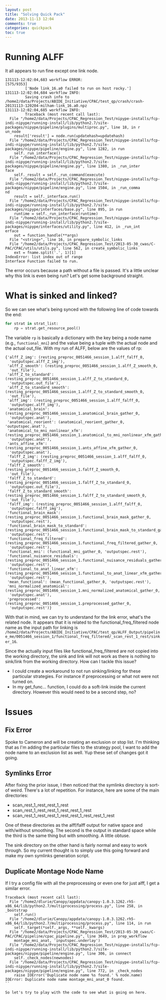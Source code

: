 ```yaml
---
layout: post
title: "Solving Quick Pack"
date: 2013-11-13 12:04
comments: true
categories: quickpack
toc: true
---
```


# Running ALFF

It all appears to run fine except one link node.

```
131113-12:02:04,683 workflow ERROR:                                                                                                                                     [575/9353]
         ['Node link_16.a0 failed to run on host rocky.']
131113-12:02:04,684 workflow INFO:
         Saving crash info to /home2/data/Projects/ABIDE_Initiative/CPAC/test_qp/crash/crash-20131113-120204-milham-link_16.a0.npz
131113-12:02:04,685 workflow INFO:
         Traceback (most recent call last):
  File "/home2/data/Projects/CPAC_Regression_Test/nipype-installs/fcp-indi-nipype/running-install/lib/python2.7/site-packages/nipype/pipeline/plugins/multiproc.py", line 18, in r
un_node
    result['result'] = node.run(updatehash=updatehash)
  File "/home2/data/Projects/CPAC_Regression_Test/nipype-installs/fcp-indi-nipype/running-install/lib/python2.7/site-packages/nipype/pipeline/engine.py", line 1282, in run
    self._run_interface()
  File "/home2/data/Projects/CPAC_Regression_Test/nipype-installs/fcp-indi-nipype/running-install/lib/python2.7/site-packages/nipype/pipeline/engine.py", line 1380, in _run_inter
face
    self._result = self._run_command(execute)
  File "/home2/data/Projects/CPAC_Regression_Test/nipype-installs/fcp-indi-nipype/running-install/lib/python2.7/site-packages/nipype/pipeline/engine.py", line 1504, in _run_comma
nd
    result = self._interface.run()
  File "/home2/data/Projects/CPAC_Regression_Test/nipype-installs/fcp-indi-nipype/running-install/lib/python2.7/site-packages/nipype/interfaces/base.py", line 895, in run
    runtime = self._run_interface(runtime)
  File "/home2/data/Projects/CPAC_Regression_Test/nipype-installs/fcp-indi-nipype/running-install/lib/python2.7/site-packages/nipype/interfaces/utility.py", line 412, in _run_int
erface
    out = function_handle(**args)
  File "<string>", line 16, in prepare_symbolic_links
  File "/home2/data/Projects/CPAC_Regression_Test/2013-05-30_cwas/C-PAC/CPAC/utils/utils.py", line 562, in create_symbolic_links
    ext = fname.split('.', 1)[1]
IndexError: list index out of range
Interface Function failed to run. 
```

The error occurs because a path without a file is passed. It's a little unclear why this link is even being run? Let's get some background straight.

# What is sinked and linked?

So we can see what's being synced with the following line of code towards the end:

``` python
for strat in strat_list:
	rp = strat.get_resource_pool()
```

The variable `rp` is basically a dictionary with the key being a node name (e.g., `functional_mni`) and the value being a tuple with the actual node and the actual out_file. With my run of ALFF, below are the values of rp:

```
{'alff_Z_img': (resting_preproc_0051466_session_1.alff_falff_0,
  'outputspec.alff_Z_img'),
 'alff_Z_smooth': (resting_preproc_0051466_session_1.alff_Z_smooth_0,
  'out_file'),
 'alff_Z_to_standard': (resting_preproc_0051466_session_1.alff_Z_to_standard_0,
  'outputspec.out_file'),
 'alff_Z_to_standard_smooth': (resting_preproc_0051466_session_1.alff_Z_to_standard_smooth_0,
  'out_file'),
 'alff_img': (resting_preproc_0051466_session_1.alff_falff_0,
  'outputspec.alff_img'),
 'anatomical_brain': (resting_preproc_0051466_session_1.anatomical_brain_gather_0,
  'outputspec.anat'),
 'anatomical_reorient': (anatomical_reorient_gather_0, 'outputspec.anat'),
 'anatomical_to_mni_nonlinear_xfm': (resting_preproc_0051466_session_1.anatomical_to_mni_nonlinear_xfm_gather_0,
  'outputspec.anat'),
 'ants_affine_xfm': (resting_preproc_0051466_session_1.ants_affine_xfm_gather_0,
  'outputspec.anat'),
 'falff_Z_img': (resting_preproc_0051466_session_1.alff_falff_0,
  'outputspec.falff_Z_img'),
 'falff_Z_smooth': (resting_preproc_0051466_session_1.falff_Z_smooth_0,
  'out_file'),
 'falff_Z_to_standard': (resting_preproc_0051466_session_1.falff_Z_to_standard_0,
  'outputspec.out_file'),
 'falff_Z_to_standard_smooth': (resting_preproc_0051466_session_1.falff_Z_to_standard_smooth_0,
  'out_file'),
 'falff_img': (resting_preproc_0051466_session_1.alff_falff_0,
  'outputspec.falff_img'),
 'functional_brain_mask': (resting_preproc_0051466_session_1.functional_brain_mask_gather_0,
  'outputspec.rest'),
 'functional_brain_mask_to_standard': (resting_preproc_0051466_session_1.functional_brain_mask_to_standard_gather_0,
  'outputspec.rest'),
 'functional_freq_filtered': (resting_preproc_0051466_session_1.functional_freq_filtered_gather_0,
  'outputspec.rest'),
 'functional_mni': (functional_mni_gather_0, 'outputspec.rest'),
 'functional_nuisance_residuals': (resting_preproc_0051466_session_1.functional_nuisance_residuals_gather_0,
  'outputspec.rest'),
 'functional_to_anat_linear_xfm': (resting_preproc_0051466_session_1.functional_to_anat_linear_xfm_gather_0,
  'outputspec.rest'),
 'mean_functional': (mean_functional_gather_0, 'outputspec.rest'),
 'mni_normalized_anatomical': (resting_preproc_0051466_session_1.mni_normalized_anatomical_gather_0,
  'outputspec.anat'),
 'preprocessed': (resting_preproc_0051466_session_1.preprocessed_gather_0,
  'outputspec.rest')}
```

With that in mind, we can try to understand for the link error, what's the related node. It appears that it is related to the functional_freq_filtered node name as the input path for linking is `/home2/data/Projects/ABIDE_Initiative/CPAC/test_qp/ALFF_Output/pipeline_me/0051466_session_1/functional_freq_filtered/_scan_rest_1_rest/sinker_16`.

Since the actually input files like functional_freq_filtered are not copied into the working directory, the sink and link will not work as there is nothing to sink/link from the working directory. How can I tackle this issue?

* I could create a workaround to not run sinking/linking for these particular strategies. For instance if preprocessing or what not were not turned on.
* In my get_func… function, I could do a soft-link inside the current directory. However this would need to be a second step, no?

# Issues

## Fix Error

Spoke to Cameron and will be creating an exclusion or stop list. I'm thinking that as I'm adding the particular files to the strategy pool, I want to add the node name to an exclusion list as well. Yup these set of changes got it going.

## Symlinks Error

After fixing the prior issue, I then noticed that the symlinks directory is sort-of weird. There's a lot of repetition. For instance, here are some of the main directories: 

* scan_rest_1_rest_rest_1_rest 
* scan_rest_1_rest_rest_1_rest_rest_1_rest
* scan_rest_1_rest_rest_1_rest_rest_1_rest_rest_1_rest

One of these directories as the alff/falff output for native space and with/without smoothing. The second is the output in standard space while the third is the same thing but with smoothing. A little obtuse.

The sink directory on the other hand is fairly normal and easy to work through. So my current thought is to simply use this going forward and make my own symlinks generation script.

## Duplicate Montage Node Name

If I try a config file with all the preprocessing or even one for just alff, I get a similar error.

```
Traceback (most recent call last):
  File "/home2/dlurie/Canopy/appdata/canopy-1.0.3.1262.rh5-x86_64/lib/python2.7/multiprocessing/process.py", line 258, in _bootstrap
    self.run()
  File "/home2/dlurie/Canopy/appdata/canopy-1.0.3.1262.rh5-x86_64/lib/python2.7/multiprocessing/process.py", line 114, in run
    self._target(*self._args, **self._kwargs)
  File "/home2/data/Projects/CPAC_Regression_Test/2013-05-30_cwas/C-PAC/CPAC/pipeline/cpac_pipeline.py", line 3649, in prep_workflow
    montage_mni_anat, 'inputspec.underlay')
  File "/home2/data/Projects/CPAC_Regression_Test/nipype-installs/fcp-indi-nipype/running-install/lib/python2.7/site-packages/nipype/pipeline/engine.py", line 306, in connect
    self._check_nodes(newnodes)
  File "/home2/data/Projects/CPAC_Regression_Test/nipype-installs/fcp-indi-nipype/running-install/lib/python2.7/site-packages/nipype/pipeline/engine.py", line 772, in _check_nodes
    raise IOError('Duplicate node name %s found.' % node.name)
IOError: Duplicate node name montage_mni_anat_0 found.
``

So let's try to play with the code to see what is going on here. 